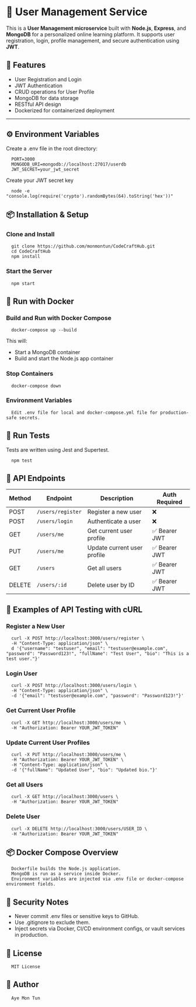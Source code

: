 # 👤 User Management Service

This is a **User Management microservice** built with **Node.js**, **Express**, and **MongoDB** for a personalized online learning platform. It supports user registration, login, profile management, and secure authentication using **JWT**.

## 🚀 Features

- User Registration and Login
- JWT Authentication
- CRUD operations for User Profile
- MongoDB for data storage
- RESTful API design
- Dockerized for containerized deployment

---
## ⚙️ Environment Variables
Create a .env file in the root directory:

      PORT=3000
      MONGODB_URI=mongodb://localhost:27017/userdb
      JWT_SECRET=your_jwt_secret

Create your JWT secret key

      node -e "console.log(require('crypto').randomBytes(64).toString('hex'))"
      
## 📦 Installation & Setup
### Clone and Install
      git clone https://github.com/monmontun/CodeCraftHub.git
      cd CodeCraftHub
      npm install 
### Start the Server
      npm start

## 🐳 Run with Docker
### Build and Run with Docker Compose
      docker-compose up --build

This will:
- Start a MongoDB container
- Build and start the Node.js app container

### Stop Containers
      docker-compose down
### Environment Variables
      Edit .env file for local and docker-compose.yml file for production-safe secrets.

## 🧪 Run Tests
Tests are written using Jest and Supertest.

      npm test
      
## 🔐 API Endpoints
| Method | Endpoint          | Description                 | Auth Required |
| ------ | ----------------- | --------------------------- | ------------- |
| POST   | `/users/register` | Register a new user         | ❌             |
| POST   | `/users/login`    | Authenticate a user         | ❌             |
| GET    | `/users/me`       | Get current user profile    | ✅ Bearer JWT  |
| PUT    | `/users/me`       | Update current user profile | ✅ Bearer JWT  |
| GET    | `/users`          | Get all users               | ✅ Bearer JWT  |
| DELETE | `/users/:id`      | Delete user by ID           | ✅ Bearer JWT  |

## 🧪 Examples of API Testing with cURL
### Register a New User
      curl -X POST http://localhost:3000/users/register \
      -H "Content-Type: application/json" \
      d '{"username": "testuser", "email": "testuser@example.com", "password": "Password123!", "fullName": "Test User", "bio": "This is a test user."}'
### Login User
      curl -X POST http://localhost:3000/users/login \
      -H "Content-Type: application/json" \
      -d '{"email": "testuser@example.com", "password": "Password123!"}'
### Get Current User Profile
      curl -X GET http://localhost:3000/users/me \
      -H "Authorization: Bearer YOUR_JWT_TOKEN"
### Update Current User Profiles
      curl -X PUT http://localhost:3000/users/me \
      -H "Authorization: Bearer YOUR_JWT_TOKEN" \
      -H "Content-Type: application/json" \
      -d '{"fullName": "Updated User", "bio": "Updated bio."}'
### Get all Users
      curl -X GET http://localhost:3000/users \
      -H "Authorization: Bearer YOUR_JWT_TOKEN"
### Delete User
      curl -X DELETE http://localhost:3000/users/USER_ID \
      -H "Authorization: Bearer YOUR_JWT_TOKEN"

## 📦 Docker Compose Overview
      Dockerfile builds the Node.js application.
      MongoDB is run as a service inside Docker.
      Environment variables are injected via .env file or docker-compose environment fields.

## 🔐 Security Notes
- Never commit .env files or sensitive keys to GitHub.
- Use .gitignore to exclude them.
- Inject secrets via Docker, CI/CD environment configs, or vault services in production.

## 📝 License
      MIT License

## 👥 Author
      Aye Mon Tun
